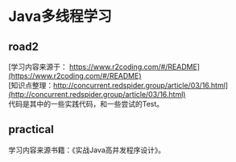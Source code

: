 # Java多线程学习
## road2
[学习内容来源于： https://www.r2coding.com/#/README](https://www.r2coding.com/#/README) <br />
[知识点整理：http://concurrent.redspider.group/article/03/16.html](http://concurrent.redspider.group/article/03/16.html) <br />
代码是其中的一些实践代码，和一些尝试的Test。
## practical
学习内容来源书籍：《实战Java高并发程序设计》。
